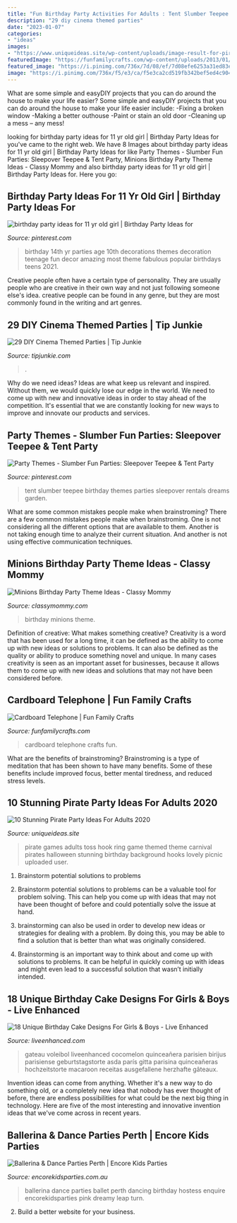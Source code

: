 ```yaml
---
title: "Fun Birthday Party Activities For Adults : Tent Slumber Teepee Birthday Themes Parties Sleepover Rentals Dreams Garden"
description: "29 diy cinema themed parties"
date: "2023-01-07"
categories:
- "ideas"
images:
- "https://www.uniqueideas.site/wp-content/uploads/image-result-for-pirate-hooks-for-a-hook-toss-carnival-game-games.jpg"
featuredImage: "https://funfamilycrafts.com/wp-content/uploads/2013/01/cardboard-telephone.jpg"
featured_image: "https://i.pinimg.com/736x/7d/08/ef/7d08efe6253a31ed83e471a2e4ffb420--teen-birthday-parties-birthday-pins.jpg"
image: "https://i.pinimg.com/736x/f5/e3/ca/f5e3ca2cd519fb342bef5ed4c9047277.jpg"
---
```



What are some simple and easyDIY projects that you can do around the house to make your life easier?
Some simple and easyDIY projects that you can do around the house to make your life easier include: 
-Fixing a broken window 
-Making a better outhouse 
-Paint or stain an old door 
-Cleaning up a mess – any mess!

	

		
looking for birthday party ideas for 11 yr old girl | Birthday Party Ideas for you've came to the right web. We have 8 Images about birthday party ideas for 11 yr old girl | Birthday Party Ideas for like Party Themes - Slumber Fun Parties: Sleepover Teepee &amp; Tent Party, Minions Birthday Party Theme Ideas - Classy Mommy and also birthday party ideas for 11 yr old girl | Birthday Party Ideas for. Here you go:
		
    
## Birthday Party Ideas For 11 Yr Old Girl | Birthday Party Ideas For

<img loading=lazy src="https://i.pinimg.com/736x/7d/08/ef/7d08efe6253a31ed83e471a2e4ffb420--teen-birthday-parties-birthday-pins.jpg" onerror="this.onerror=null;this.src='https://tse1.mm.bing.net/th?id=OIP.-rc1d5_avoUlH4tU4n-tDAHaJ3&amp;pid=15.1';" alt="birthday party ideas for 11 yr old girl | Birthday Party Ideas for">

_Source: pinterest.com_

>birthday 14th yr parties age 10th decorations themes decoration teenage fun decor amazing most theme fabulous popular birthdays teens 2021. 

	

Creative people often have a certain type of personality. They are usually people who are creative in their own way and not just following someone else's idea. creative people can be found in any genre, but they are most commonly found in the writing and art genres.

    
## 29 DIY Cinema Themed Parties | Tip Junkie

<img loading=lazy src="https://cdn.tipjunkie.com/wp-content/uploads/cache/36/ab/36ab7ccbd250e8b352b3e1b081974704.jpg" onerror="this.onerror=null;this.src='https://tse1.mm.bing.net/th?id=OIP.zVWjQ0zi5FlC4ETRNfWSugHaLH&amp;pid=15.1';" alt="29 DIY Cinema Themed Parties | Tip Junkie">

_Source: tipjunkie.com_

>. 

	

Why do we need ideas?
Ideas are what keep us relevant and inspired. Without them, we would quickly lose our edge in the world. We need to come up with new and innovative ideas in order to stay ahead of the competition. It's essential that we are constantly looking for new ways to improve and innovate our products and services.

    
## Party Themes - Slumber Fun Parties: Sleepover Teepee &amp; Tent Party

<img loading=lazy src="https://i.pinimg.com/736x/f5/e3/ca/f5e3ca2cd519fb342bef5ed4c9047277.jpg" onerror="this.onerror=null;this.src='https://tse3.mm.bing.net/th?id=OIP.E6icesk4q6qpKOb9-trtLQHaJ3&amp;pid=15.1';" alt="Party Themes - Slumber Fun Parties: Sleepover Teepee &amp; Tent Party">

_Source: pinterest.com_

>tent slumber teepee birthday themes parties sleepover rentals dreams garden. 

	

What are some common mistakes people make when brainstroming?
There are a few common mistakes people make when brainstroming. One is not considering all the different options that are available to them. Another is not taking enough time to analyze their current situation. And another is not using effective communication techniques.

    
## Minions Birthday Party Theme Ideas - Classy Mommy

<img loading=lazy src="http://classymommy.com/wp-content/uploads/2015/08/IMG_0598.jpg" onerror="this.onerror=null;this.src='https://tse1.mm.bing.net/th?id=OIP.9BjioKepljnWhUz8jmRmqAHaKX&amp;pid=15.1';" alt="Minions Birthday Party Theme Ideas - Classy Mommy">

_Source: classymommy.com_

>birthday minions theme. 

	

Definition of creative: What makes something creative?
Creativity is a word that has been used for a long time, it can be defined as the ability to come up with new ideas or solutions to problems. It can also be defined as the quality or ability to produce something novel and unique. In many cases creativity is seen as an important asset for businesses, because it allows them to come up with new ideas and solutions that may not have been considered before.

    
## Cardboard Telephone | Fun Family Crafts

<img loading=lazy src="https://funfamilycrafts.com/wp-content/uploads/2013/01/cardboard-telephone.jpg" onerror="this.onerror=null;this.src='https://tse3.mm.bing.net/th?id=OIP.dnnvmJ1CWq1cThNcdOGxGwHaKA&amp;pid=15.1';" alt="Cardboard Telephone | Fun Family Crafts">

_Source: funfamilycrafts.com_

>cardboard telephone crafts fun. 

	

What are the benefits of brainstroming?
Brainstroming is a type of meditation that has been shown to have many benefits. Some of these benefits include improved focus, better mental tiredness, and reduced stress levels.

    
## 10 Stunning Pirate Party Ideas For Adults 2020

<img loading=lazy src="https://www.uniqueideas.site/wp-content/uploads/image-result-for-pirate-hooks-for-a-hook-toss-carnival-game-games.jpg" onerror="this.onerror=null;this.src='https://tse2.mm.bing.net/th?id=OIP.z2mKyT1kimvXmn074-9fKgHaLI&amp;pid=15.1';" alt="10 Stunning Pirate Party Ideas For Adults 2020">

_Source: uniqueideas.site_

>pirate games adults toss hook ring game themed theme carnival pirates halloween stunning birthday background hooks lovely picnic uploaded user. 

	

1. Brainstorm potential solutions to problems
1. Brainstorm potential solutions to problems can be a valuable tool for problem solving. This can help you come up with ideas that may not have been thought of before and could potentially solve the issue at hand.
2. brainstorming can also be used in order to develop new ideas or strategies for dealing with a problem. By doing this, you may be able to find a solution that is better than what was originally considered.

3. Brainstorming is an important way to think about and come up with solutions to problems. It can be helpful in quickly coming up with ideas and might even lead to a successful solution that wasn’t initially intended.

    
## 18 Unique Birthday Cake Designs For Girls &amp; Boys - Live Enhanced

<img loading=lazy src="https://www.liveenhanced.com/wp-content/uploads/2018/02/French-Themed-Girly-Girl-Cakes.jpg" onerror="this.onerror=null;this.src='https://tse1.mm.bing.net/th?id=OIP.2XkS9W1r919ABxOPJ0_IqgHaMF&amp;pid=15.1';" alt="18 Unique Birthday Cake Designs For Girls &amp; Boys - Live Enhanced">

_Source: liveenhanced.com_

>gateau voleibol liveenhanced cocomelon quinceañera parisien birijus parisiense geburtstagstorte asda parís gitta parisina quinceañeras hochzeitstorte macaroon receitas ausgefallene herzhafte gâteaux. 

	

Invention ideas can come from anything. Whether it's a new way to do something old, or a completely new idea that nobody has ever thought of before, there are endless possibilities for what could be the next big thing in technology. Here are five of the most interesting and innovative invention ideas that we've come across in recent years.

    
## Ballerina &amp; Dance Parties Perth | Encore Kids Parties

<img loading=lazy src="https://www.encorekidsparties.com.au/sites/encorekidsparties.com.au/files/dancing-party-perth-wa.jpg" onerror="this.onerror=null;this.src='https://tse4.mm.bing.net/th?id=OIP.Q_voVqVbWUHm9HNRY74T3AHaKq&amp;pid=15.1';" alt="Ballerina &amp; Dance Parties Perth | Encore Kids Parties">

_Source: encorekidsparties.com.au_

>ballerina dance parties ballet perth dancing birthday hostess enquire encorekidsparties pink dreamy leap turn. 

	

2. Build a better website for your business. 

